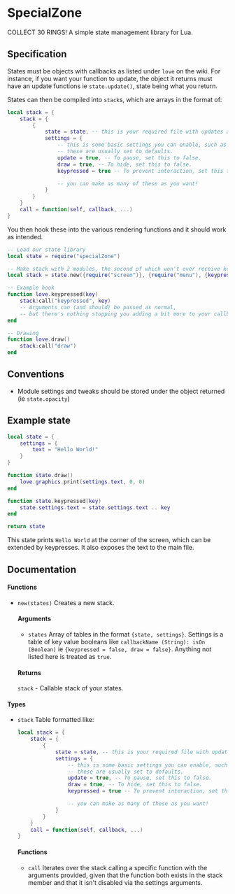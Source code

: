 # SpecialZone
COLLECT 30 RINGS! A simple state management library for Lua.

## Specification

States must be objects with callbacks as listed under ``love`` on the wiki. For instance, if you want your function to update, the object it returns must have an update functions ie ``state.update()``, state being what you return.

States can then be compiled into ``stack``s, which are arrays in the format of:

```lua
local stack = {
    stack = {
        {
            state = state, -- this is your required file with updates and etc
            settings = {
                -- this is some basic settings you can enable, such as disabling certain callbacks.
                -- these are usually set to defaults.
                update = true, -- To pause, set this to false.
                draw = true, -- To hide, set this to false.
                keypressed = true -- To prevent interaction, set this to false.

                -- you can make as many of these as you want!
            }
        }
    }
    call = function(self, callback, ...)
}
```

You then hook these into the various rendering functions and it should work as intended.

```lua
-- Load our state library
local state = require("specialZone")

-- Make stack with 2 modules, the second of which won't ever receive keypresses.
local stack = state.new({require("screen")}, {require("menu"), {keypressed = false}})

-- Example hook
function love.keypressed(key)
    stack:call("keypressed", key) 
    -- Arguments can (and should) be passed as normal, 
    -- but there's nothing stopping you adding a bit more to your callbacks
end

-- Drawing
function love.draw()
    stack:call("draw")
end
```

## Conventions

- Module settings and tweaks should be stored under the object returned (ie ``state.opacity``)

## Example state

```lua
local state = {
    settings = {
        text = "Hello World!"
    }
}

function state.draw()
    love.graphics.print(settings.text, 0, 0)
end

function state.keypressed(key)
    state.settings.text = state.settings.text .. key
end

return state
```

This state prints ``Hello World`` at the corner of the screen, which can be extended by keypresses. It also exposes the text to the main file.

## Documentation

#### Functions
- ``new(states)``
    Creates a new stack.
    #### Arguments
    - ``states``
        Array of tables in the format ``{state, settings}``. Settings is a table of key value booleans like ``callbackName (String): isOn (Boolean)`` ie ``{keypressed = false, draw = false}``. Anything not listed here is treated as ``true``.

    #### Returns
    ``stack`` - Callable stack of your states.

#### Types
- ``stack``
    Table formatted like:
  
    ```lua
    local stack = {
        stack = {
            {
                state = state, -- this is your required file with updates and etc
                settings = {
                    -- this is some basic settings you can enable, such as disabling certain callbacks.
                    -- these are usually set to defaults.
                    update = true, -- To pause, set this to false.
                    draw = true, -- To hide, set this to false.
                    keypressed = true -- To prevent interaction, set this to false.

                    -- you can make as many of these as you want!
                }
            }
        }
        call = function(self, callback, ...)
    }
    ```

    #### Functions

    - ``call``
        Iterates over the stack calling a specific function with the arguments provided, given that the function both exists in the stack member and that it isn't disabled via the settings arguments.
